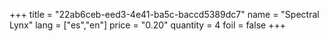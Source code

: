 +++
title = "22ab6ceb-eed3-4e41-ba5c-baccd5389dc7"
name = "Spectral Lynx"
lang = ["es","en"]
price = "0.20"
quantity = 4
foil = false
+++
